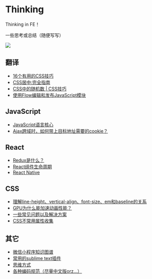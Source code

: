 # Thinking

Thinking in FE！

一些思考或总结（随便写写）

![](http://copper-sculpture.com/htdocs/1/5/dladmin/resource/product/1e9dd7e17869ec5288f6d0f07f697093.jpg)

## 翻译

- [16个有用的CSS技巧](https://github.com/Mmzer/think/issues/7)
- [CSS居中:完全指南](https://github.com/Mmzer/think/issues/8)
- [ CSS中的随机数 | CSS技巧](https://github.com/Mmzer/think/issues/9)
- [使用Flow编辑和发布JavaScript模块](https://github.com/Mmzer/think/issues/11)

## JavaScript

- [JavaScript语言核心](https://github.com/Mmzer/think/issues/17)
- [Ajax跨域时，如何带上目标地址需要的cookie？](https://github.com/Mmzer/think/issues/16)

## React

- [Redux是什么？](https://github.com/Mmzer/think/issues/6)
- [React组件生命周期](https://github.com/Mmzer/think/issues/12)
- [React Native](https://github.com/Mmzer/think/issues/14)

## CSS

- [理解line-height、vertical-align、font-size、em和baseline的关系](https://github.com/Mmzer/think/issues/18)
- [GPU为什么能加速动画性能？](https://github.com/Mmzer/think/issues/15)
- [一些常见问题以及解决方案](https://github.com/Mmzer/think/issues/3)
- [CSS不常用属性收集](https://github.com/Mmzer/think/issues/2)

## 其它

- [微信小程序知识图谱](https://github.com/Mmzer/think/issues/19)
- [常用的sublime text插件](https://github.com/Mmzer/think/issues/5)
- [思维方式](https://github.com/Mmzer/think/issues/4)
- [各种编码规范（尽量中文版orz...）](https://github.com/Mmzer/think/issues/1)
